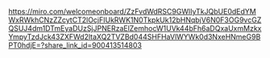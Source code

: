 https://miro.com/welcomeonboard/ZzFvdWdRSC9GWlIyTkJQbUE0dEdYMWxRWkhCNzZZcytCT2lOcjFIUkRWK1N0TkpkUk12bHNqbjV6N0F3OG9vcGZQSUJ4dm1DTmEyaDUzSjJPNERzaElZemhocW1UVk44bFh6aDQxaUxmMzkxYmpyTzdJck43ZXFWd2ltaXQ2TVZBd044SHFHaVlWYWk0d3NxeHNmeG9BPT0hdjE=?share_link_id=900413514803

